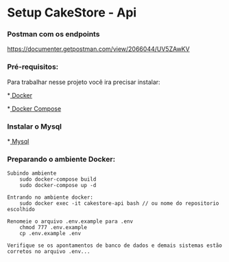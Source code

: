 # Setup CakeStore - Api

### Postman com os endpoints

https://documenter.getpostman.com/view/2066044/UV5ZAwKV

### Pré-requisitos:
Para trabalhar nesse projeto você ira precisar instalar:
     
*[ Docker ](https://www.docker.com/get-started)			

*[ Docker Compose ](https://docs.docker.com/compose/install/)           

### Instalar o Mysql

*[ Mysql ](https://github.com/vmatteus/docker-mysql)

### Preparando o ambiente Docker:

    Subindo ambiente
        sudo docker-compose build
        sudo docker-compose up -d

    Entrando no ambiente docker:
        sudo docker exec -it cakestore-api bash // ou nome do repositorio escolhido

    Renomeie o arquivo .env.example para .env
        chmod 777 .env.example
        cp .env.example .env
        
    Verifique se os apontamentos de banco de dados e demais sistemas estão corretos no arquivo .env...